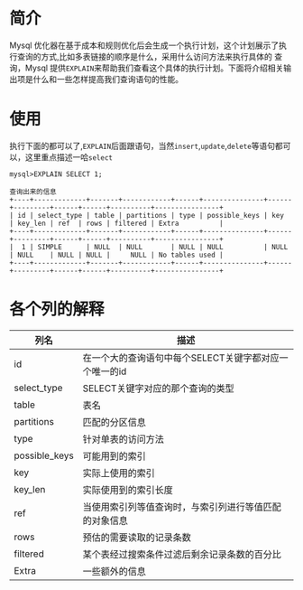 # 简介
Mysql 优化器在基于成本和规则优化后会生成一个执行计划，这个计划展示了执行查询的方式,比如多表链接的顺序是什么，采用什么访问方法来执行具体的 查询，Mysql 提供`EXPLAIN`来帮助我们查看这个具体的执行计划。下面将介绍相关输出项是什么和一些怎样提高我们查询语句的性能。

# 使用
执行下面的都可以了,`EXPLAIN`后面跟语句，当然`insert`,`update`,`delete`等语句都可以，这里重点描述一哈`select`
```
mysql>EXPLAIN SELECT 1;

查询出来的信息
+----+-------------+-------+------------+------+---------------+------+---------+------+------+----------+----------------+
| id | select_type | table | partitions | type | possible_keys | key  | key_len | ref  | rows | filtered | Extra          |
+----+-------------+-------+------------+------+---------------+------+---------+------+------+----------+----------------+
|  1 | SIMPLE      | NULL  | NULL       | NULL | NULL          | NULL | NULL    | NULL | NULL |     NULL | No tables used |
+----+-------------+-------+------------+------+---------------+------+---------+------+------+----------+----------------+

```



# 各个列的解释

|列名|	描述|
|-----|------|
|id|	在一个大的查询语句中每个SELECT关键字都对应一个唯一的id|
|select_type|	SELECT关键字对应的那个查询的类型|
|table|	表名|
|partitions|	匹配的分区信息|
|type|	针对单表的访问方法|
|possible_keys|	可能用到的索引|
|key|	实际上使用的索引|
|key_len|	实际使用到的索引长度|
|ref|	当使用索引列等值查询时，与索引列进行等值匹配的对象信息|
|rows|	预估的需要读取的记录条数|
|filtered|	某个表经过搜索条件过滤后剩余记录条数的百分比|
|Extra|	一些额外的信息|